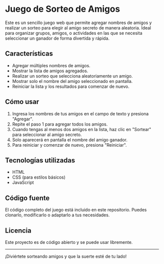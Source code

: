 # Juego de Sorteo de Amigos

Este es un sencillo juego web que permite agregar nombres de amigos y realizar un sorteo para elegir al amigo secreto de manera aleatoria. Ideal para organizar grupos, amigos, o actividades en las que se necesita seleccionar un ganador de forma divertida y rápida.

## Características

- Agregar múltiples nombres de amigos.
- Mostrar la lista de amigos agregados.
- Realizar un sorteo que selecciona aleatoriamente un amigo.
- Mostrar solo el nombre del amigo seleccionado en pantalla.
- Reiniciar la lista y los resultados para comenzar de nuevo.

## Cómo usar

1. Ingresa los nombres de tus amigos en el campo de texto y presiona "Agregar".
2. Repite el paso 1 para agregar todos los amigos.
3. Cuando tengas al menos dos amigos en la lista, haz clic en "Sortear" para seleccionar al amigo secreto.
4. Solo aparecerá en pantalla el nombre del amigo ganador.
5. Para reiniciar y comenzar de nuevo, presiona "Reiniciar".

## Tecnologías utilizadas

- HTML
- CSS (para estilos básicos)
- JavaScript

## Código fuente

El código completo del juego está incluido en este repositorio. Puedes clonarlo, modificarlo o adaptarlo a tus necesidades.

## Licencia

Este proyecto es de código abierto y se puede usar libremente.

---

¡Diviértete sorteando amigos y que la suerte esté de tu lado!
